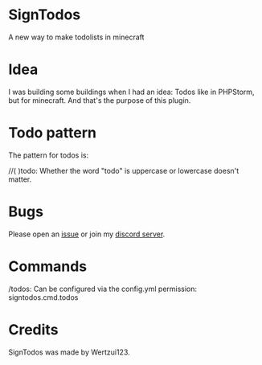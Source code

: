 # SignTodos
A new way to make todolists in minecraft
# Idea
I was building some buildings when I had an idea: Todos like in PHPStorm, but for minecraft. And that's the purpose of this plugin.
# Todo pattern
The pattern for todos is:

//( )todo: 
Whether the word "todo" is uppercase or lowercase doesn't matter.
# Bugs
Please open an <a href="https://github.com/Wertzui123/SignTodos/issues">issue</a> or join my <a href="https://discord.gg/dmWPEYq">discord server</a>.
# Commands
/todos:
Can be configured via the config.yml
permission: signtodos.cmd.todos
# Credits
SignTodos was made by Wertzui123.
